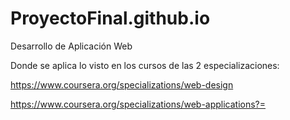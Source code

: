 # ProyectoFinal.github.io
Desarrollo de Aplicación Web

Donde se aplica lo visto en los cursos de las 2 especializaciones:

https://www.coursera.org/specializations/web-design
 
https://www.coursera.org/specializations/web-applications?=
